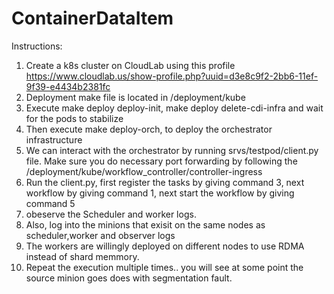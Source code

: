 # ContainerDataItem

Instructions:
1. Create a k8s cluster on CloudLab using this profile https://www.cloudlab.us/show-profile.php?uuid=d3e8c9f2-2bb6-11ef-9f39-e4434b2381fc
2. Deployment make file is located in /deployment/kube
3. Execute make deploy deploy-init, make deploy delete-cdi-infra and wait for the pods to stabilize
4. Then execute make deploy-orch, to deploy the orchestrator infrastructure
5. We can interact with the orchestrator by running srvs/testpod/client.py file. Make sure you do necessary port forwarding by following the /deployment/kube/workflow_controller/controller-ingress
6. Run the client.py, first register the tasks by giving command 3, next workflow by giving command 1, next start the workflow by giving command 5
7. obeserve the Scheduler and worker logs.
8. Also, log into the minions that exisit on the same nodes as scheduler,worker and observer logs
9. The workers are willingly deployed on different nodes to use RDMA instead of shard memmory.
10. Repeat the execution multiple times.. you will see at some point the source minion goes does with segmentation fault. 
